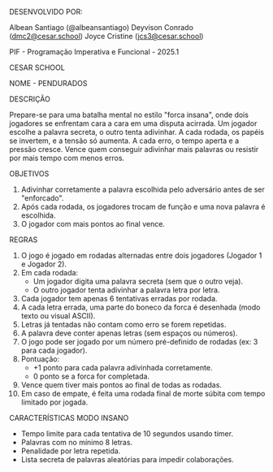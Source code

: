 DESENVOLVIDO POR:

Albean Santiago (@albeansantiago)
Deyvison Conrado (dmc2@cesar.school)
Joyce Cristine (jcs3@cesar.school)

PIF - Programação Imperativa e Funcional - 2025.1

CESAR SCHOOL

NOME - PENDURADOS

DESCRIÇÃO

Prepare-se para uma batalha mental no estilo "forca insana", onde dois jogadores se enfrentam cara a cara em uma disputa acirrada. Um jogador escolhe a palavra secreta, o outro tenta adivinhar. A cada rodada, os papéis se invertem, e a tensão só aumenta. A cada erro, o tempo aperta e a pressão cresce. Vence quem conseguir adivinhar mais palavras ou resistir por mais tempo com menos erros.

OBJETIVOS 

  1. Adivinhar corretamente a palavra escolhida pelo adversário antes de ser "enforcado".
  2. Após cada rodada, os jogadores trocam de função e uma nova palavra é escolhida.
  3. O jogador com mais pontos ao final vence.

REGRAS

  1. O jogo é jogado em rodadas alternadas entre dois jogadores (Jogador 1 e Jogador 2).
  2. Em cada rodada:
     - Um jogador digita uma palavra secreta (sem que o outro veja).
     - O outro jogador tenta adivinhar a palavra letra por letra.
  3. Cada jogador tem apenas 6 tentativas erradas por rodada.
  4. A cada letra errada, uma parte do boneco da forca é desenhada (modo texto ou visual ASCII).
  5. Letras já tentadas não contam como erro se forem repetidas.
  6. A palavra deve conter apenas letras (sem espaços ou números).
  7. O jogo pode ser jogado por um número pré-definido de rodadas (ex: 3 para cada jogador).
  8. Pontuação:
     - +1 ponto para cada palavra adivinhada corretamente.
     - 0 ponto se a forca for completada.
  9. Vence quem tiver mais pontos ao final de todas as rodadas.
  10. Em caso de empate, é feita uma rodada final de morte súbita com tempo limitado por jogada.

CARACTERÍSTICAS MODO INSANO 

  - Tempo limite para cada tentativa de 10 segundos usando timer.
  - Palavras com no mínimo 8 letras.
  - Penalidade por letra repetida.
  - Lista secreta de palavras aleatórias para impedir colaborações.



